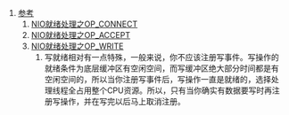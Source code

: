 1. [参考](https://blog.csdn.net/zhouhl_cn/article/details/6567877)
    1. [NIO就绪处理之OP_CONNECT](https://blog.csdn.net/zhouhl_cn/article/details/6568893)
    2. [NIO就绪处理之OP_ACCEPT](https://blog.csdn.net/zhouhl_cn/article/details/6582420)
    3. [NIO就绪处理之OP_WRITE](https://blog.csdn.net/zhouhl_cn/article/details/6582435)
        1. 写就绪相对有一点特殊，一般来说，你不应该注册写事件。写操作的就绪条件为底层缓冲区有空闲空间，而写缓冲区绝大部分时间都是有空闲空间的，所以当你注册写事件后，写操作一直是就绪的，选择处理线程全占用整个CPU资源。所以，只有当你确实有数据要写时再注册写操作，并在写完以后马上取消注册。
